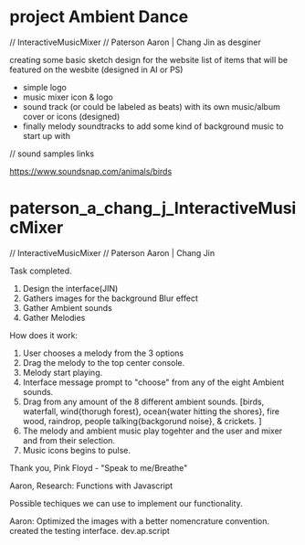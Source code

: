 # project Ambient Dance 

// InteractiveMusicMixer 
// Paterson Aaron | Chang Jin as desginer 

creating some basic sketch design for the website 
list of items that will be featured on the wesbite (designed in AI or PS)
- simple logo
- music mixer icon & logo
- sound track (or could be labeled as beats) with its own music/album cover or icons (designed)
- finally melody soundtracks to add some kind of background music to start up with 

// sound samples links

https://www.soundsnap.com/animals/birds
<!-- been having bit of trouble pushing into seperate branch -->

# paterson_a_chang_j_InteractiveMusicMixer

// InteractiveMusicMixer 
// Paterson Aaron | Chang Jin 



Task completed.
1. Design the interface(JIN)
2. Gathers images for the background Blur effect
3. Gather Ambient sounds
4. Gather Melodies


How does it work:

1. User chooses a melody from the 3 options 
2. Drag the melody to the top center console.
3. Melody start playing.
4. Interface message prompt to "choose" from any of the eight Ambient sounds.
5. Drag from any amount of the 8 different ambient sounds. [birds, waterfall, wind{thorugh forest}, 
	ocean{water hitting the shores}, fire wood, raindrop, people talking{backgorund noise}, & crickets. ]
4. The melody and ambient music play togehter and the user and mixer and from their selection.
5. Music icons begins to pulse.


Thank you, Pink Floyd - "Speak to me/Breathe"


Aaron, Research:
Functions with Javascript

<!-- https://alemangui.github.io/pizzicato/ -->

<!-- https://www.createjs.com/soundjs -->

Possible techiques we can use to implement our functionality.
<!-- https://www.createjs.com/getting-started/soundjs -->


Aaron:
Optimized the images with a better nomencrature convention.
created the testing interface.  dev.ap.script
